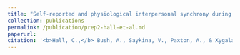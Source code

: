 ```yaml
---
title: "Self-reported and physiological interpersonal synchrony during religious group ritual"
collection: publications
permalink: /publication/prep2-hall-et-al.md
paperurl:
citation: '<b>Hall, C.,</b> Bush, A., Saykina, V., Paxton, A., & Xygalatas, D. (in preparation). Self-reported and physiological interpersonal synchrony during religious group ritual.'
---
```

